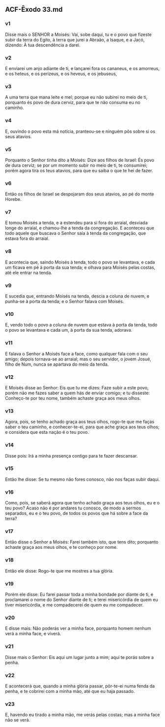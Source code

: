 ## ACF-Êxodo 33.md
### v1
 Disse mais o SENHOR a Moisés: Vai, sobe daqui, tu e o povo que fizeste subir da terra do Egito, à terra que jurei a Abraão, a Isaque, e a Jacó, dizendo: À tua descendência a darei.
### v2
 E enviarei um anjo adiante de ti, e lançarei fora os cananeus, e os amorreus, e os heteus, e os perizeus, e os heveus, e os jebuseus,
### v3
 A uma terra que mana leite e mel; porque eu não subirei no meio de ti, porquanto és povo de dura cerviz, para que te não consuma eu no caminho.
### v4
 E, ouvindo o povo esta má notícia, pranteou-se e ninguém pôs sobre si os seus atavios.
### v5
 Porquanto o Senhor tinha dito a Moisés: Dize aos filhos de Israel: És povo de dura cerviz; se por um momento subir no meio de ti, te consumirei; porém agora tira os teus atavios, para que eu saiba o que te hei de fazer.
### v6
 Então os filhos de Israel se despojaram dos seus atavios, ao pé do monte Horebe.
### v7
 E tomou Moisés a tenda, e a estendeu para si fora do arraial, desviada longe do arraial, e chamou-lhe a tenda da congregação. E aconteceu que todo aquele que buscava o Senhor saía à tenda da congregação, que estava fora do arraial.
### v8
 E acontecia que, saindo Moisés à tenda, todo o povo se levantava, e cada um ficava em pé à porta da sua tenda; e olhava para Moisés pelas costas, até ele entrar na tenda.
### v9
 E sucedia que, entrando Moisés na tenda, descia a coluna de nuvem, e punha-se à porta da tenda; e o Senhor falava com Moisés.
### v10
 E, vendo todo o povo a coluna de nuvem que estava à porta da tenda, todo o povo se levantava e cada um, à porta da sua tenda, adorava.
### v11
 E falava o Senhor a Moisés face a face, como qualquer fala com o seu amigo; depois tornava-se ao arraial; mas o seu servidor, o jovem Josué, filho de Num, nunca se apartava do meio da tenda.
### v12
 E Moisés disse ao Senhor: Eis que tu me dizes: Faze subir a este povo, porém não me fazes saber a quem hás de enviar comigo; e tu disseste: Conheço-te por teu nome, também achaste graça aos meus olhos.
### v13
 Agora, pois, se tenho achado graça aos teus olhos, rogo-te que me faças saber o teu caminho, e conhecer-te-ei, para que ache graça aos teus olhos; e considera que esta nação é o teu povo.
### v14
 Disse pois: Irá a minha presença contigo para te fazer descansar.
### v15
 Então lhe disse: Se tu mesmo não fores conosco, não nos faças subir daqui.
### v16
 Como, pois, se saberá agora que tenho achado graça aos teus olhos, eu e o teu povo? Acaso não é por andares tu conosco, de modo a sermos separados, eu e o teu povo, de todos os povos que há sobre a face da terra?
### v17
 Então disse o Senhor a Moisés: Farei também isto, que tens dito; porquanto achaste graça aos meus olhos, e te conheço por nome.
### v18
 Então ele disse: Rogo-te que me mostres a tua glória.
### v19
 Porém ele disse: Eu farei passar toda a minha bondade por diante de ti, e proclamarei o nome do Senhor diante de ti; e terei misericórdia de quem eu tiver misericórdia, e me compadecerei de quem eu me compadecer.
### v20
 E disse mais: Não poderás ver a minha face, porquanto homem nenhum verá a minha face, e viverá.
### v21
 Disse mais o Senhor: Eis aqui um lugar junto a mim; aqui te porás sobre a penha.
### v22
 E acontecerá que, quando a minha glória passar, pôr-te-ei numa fenda da penha, e te cobrirei com a minha mão, até que eu haja passado.
### v23
 E, havendo eu tirado a minha mão, me verás pelas costas; mas a minha face não se verá.
